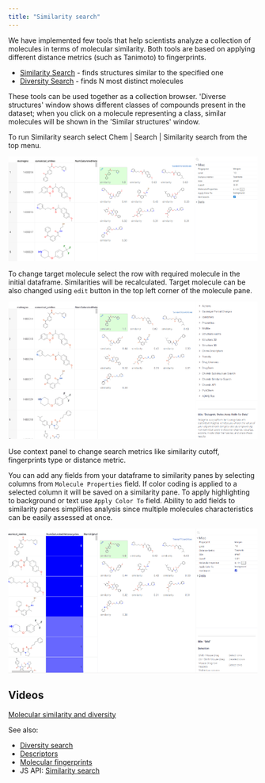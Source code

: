 ```yaml
---
title: "Similarity search"
---
```


We have implemented few tools that help scientists analyze a collection of molecules in terms of molecular similarity.
Both tools are based on applying different distance metrics
(such as Tanimoto) to fingerprints.

* [Similarity Search](similarity-search.md) - finds structures similar to the specified one
* [Diversity Search](diversity-search.md) - finds N most distinct molecules

These tools can be used together as a collection browser. 'Diverse structures' window shows different classes of
compounds present in the dataset; when you click on a molecule representing a class, similar molecules will be shown in
the 'Similar structures' window.

To run Similarity search select Chem | Search | Similarity search from the top menu.

![similarity_search](img/similarity_search.png)

To change target molecule select the row with required molecule in the initial dataframe. Similarities will be recalculated.
Target molecule can be also changed using `edit` button in the top left corner of the molecule pane.

![similarity_search_sketch_target](img/similarity_search_sketch_target.gif)

Use context panel to change search metrics like similarity cutoff, fingerprints type or distance metric.

You can add any fields from your dataframe to similarity panes by selecting columns from `Molecule Properties` field.
If color coding is applied to a selected column it will be saved on a similarity pane. To apply highlighting to background
or text use `Apply Color To` field.
Ability to add fields to similarity panes simplifies analysis since multiple molecules characteristics can be easily
assessed at once.

![similarity_search_add_fields](img/similarity_search_add_fields.gif)

## Videos

[Molecular similarity and diversity](https://www.youtube.com/watch?v=wCdzD64plEo)

See also:

* [Diversity search](diversity-search.md)
* [Descriptors](descriptors.md)
* [Molecular fingerprints](fingerprints.md)
* JS API: [Similarity search](https://public.datagrok.ai/js/samples/domains/chem/similarity-search)

